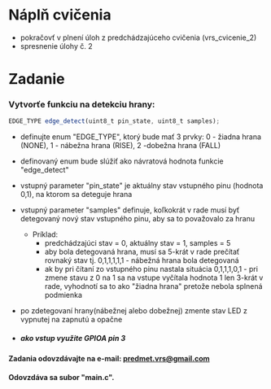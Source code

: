 # Náplň cvičenia
- pokračovť v plnení úloh z predchádzajúceho cvičenia (vrs_cvicenie_2)
- spresnenie úlohy č. 2 

# Zadanie
### Vytvorťe funkciu na detekciu hrany:

```javascript
EDGE_TYPE edge_detect(uint8_t pin_state, uint8_t samples);
```

- definujte enum "EDGE_TYPE", ktorý bude mať 3 prvky: 0 - žiadna hrana (NONE), 1 - nábežna hrana (RISE), 2 -dobežna hrana (FALL)
- definovaný enum bude slúžiť ako návratová hodnota funkcie "edge_detect"
- vstupný parameter "pin_state" je aktuálny stav vstupného pinu (hodnota 0,1), na ktorom sa deteguje hrana 
- vstupný parameter "samples" definuje, koľkokrát v rade musí byť detegovaný nový stav vstupného pinu, aby sa to považovalo za hranu
  - Príklad: 
    - predchádzajúci stav = 0, aktuálny stav = 1, samples = 5
    - aby bola detegovaná hrana, musí sa 5-krát v rade prečítať rovnaký stav tj. 0,1,1,1,1,1 - nábežná hrana bola detegovaná
    - ak by pri čítaní zo vstupného pinu nastala situácia 0,1,1,1,0,1 - pri zmene stavu z 0 na 1 sa na vstupe vyčítala hodnota 1 len 3-krát v rade, vyhodnotí sa to ako "žiadna hrana" pretože nebola splnená podmienka

- po zdetegovaní hrany(nábežnej alebo dobežnej) zmente stav LED z vypnutej na zapnutú a opačne
- ##### ako vstup využite GPIOA pin 3

#### Zadania odovzdávajte na e-mail: predmet.vrs@gmail.com
#### Odovzdáva sa subor "main.c".

